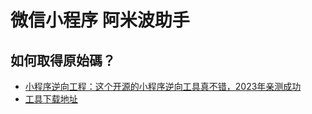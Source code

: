# 微信小程序 阿米波助手

## 如何取得原始碼？

* [小程序逆向工程：这个开源的小程序逆向工具真不错，2023年亲测成功](https://jiangsihan.cn/archives/xcx-nx)
* [工具下载地址](https://gitee.com/jiangsihan/wechat-applet-reverse-tool)